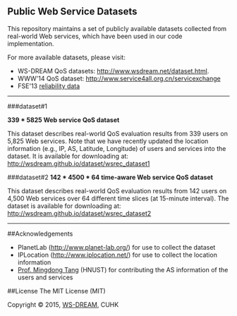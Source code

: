 ## Public Web Service Datasets

This repository maintains a set of publicly available datasets collected from real-world Web services, which have been used in our code implementation. 

For more available datasets, please visit:
- WS-DREAM QoS datasets: http://www.wsdream.net/dataset.html.
- WWW'14 QoS dataset: http://www.service4all.org.cn/servicexchange
- FSE'13 [reliability data](http://ccl.fer.hr/wordpress/people/research-assistants/marin-silic/clus-evaluation-dataset)

---

###dataset#1

**339 * 5825 Web service QoS dataset**

This dataset describes real-world QoS evaluation results from 339 users on 
5,825 Web services. Note that we have recently updated the location 
information (e.g., IP, AS, Latitude, Longitude) of users and services into 
the dataset. It is available for downloading at: 
http://wsdream.github.io/dataset/wsrec_dataset1


###dataset#2
**142 * 4500 * 64 time-aware Web service QoS dataset**

This dataset describes real-world QoS evaluation results from 142 users on 
4,500 Web services over 64 different time slices (at 15-minute interval). 
The dataset is available for downloading at: 
http://wsdream.github.io/dataset/wsrec_dataset2

---

##Acknowledgements
- PlanetLab (http://www.planet-lab.org/) for use to collect the dataset
- IPLocation (http://www.iplocation.net/) for use to collect the 
location information
- [Prof. Mingdong Tang](http://dblp.uni-trier.de/pers/hd/t/Tang:Mingdong) (HNUST) for contributing the AS information of the users and services 


##License
The MIT License (MIT)

Copyright &copy; 2015, [WS-DREAM](https://wsdream.github.io), CUHK

